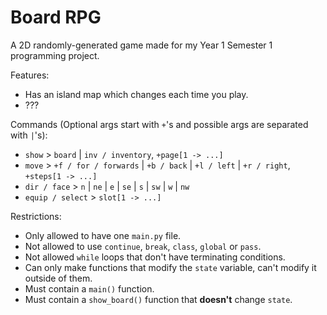 # Board RPG
A 2D randomly-generated game made for my Year 1 Semester 1 programming project.

Features:
- Has an island map which changes each time you play.
- ???

Commands (Optional args start with `+`'s and possible args are separated with `|`'s):
- `show` > `board` | `inv / inventory`, `+page[1 -> ...]`
- `move` > `+f / for / forwards` | `+b / back` | `+l / left` | `+r / right`, `+steps[1 -> ...]`
- `dir / face` > `n` | `ne` | `e` | `se` | `s` | `sw` | `w` | `nw`
- `equip / select` > `slot[1 -> ...]`

Restrictions:
- Only allowed to have one `main.py` file.
- Not allowed to use `continue`, `break`, `class`, `global` or `pass`.
- Not allowed `while` loops that don't have terminating conditions.
- Can only make functions that modify the `state` variable, can't modify it outside of them.
- Must contain a `main()` function.
- Must contain a `show_board()` function that **doesn't** change `state`.
